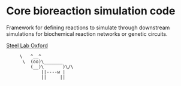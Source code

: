 # Core bioreaction simulation code
Framework for defining reactions to simulate through downstream simulations for biochemical reaction networks or genetic circuits.

[Steel Lab Oxford](http://steel.ac/)


         \   ^__^
          \  (oo)\_______
             (__)\       )\/\
                 ||----w |
                 ||     ||
